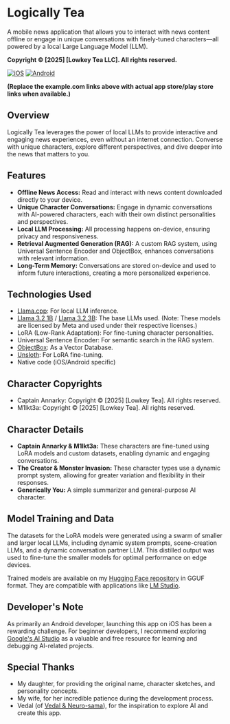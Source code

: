 # Logically Tea

A mobile news application that allows you to interact with news content offline or engage in unique conversations with finely-tuned characters—all powered by a local Large Language Model (LLM).

**Copyright © [2025] [Lowkey Tea LLC]. All rights reserved.**

[![iOS](https://img.shields.io/badge/iOS-Available%20Soon-blue)](https://example.com/appstorelink)  [![Android](https://img.shields.io/badge/Android-In%20Development-orange)](https://example.com/playstorelink)

**(Replace the example.com links above with actual app store/play store links when available.)**

## Overview

Logically Tea leverages the power of local LLMs to provide interactive and engaging news experiences, even without an internet connection. Converse with unique characters, explore different perspectives, and dive deeper into the news that matters to you.

## Features

*   **Offline News Access:** Read and interact with news content downloaded directly to your device.
*   **Unique Character Conversations:** Engage in dynamic conversations with AI-powered characters, each with their own distinct personalities and perspectives.
*   **Local LLM Processing:** All processing happens on-device, ensuring privacy and responsiveness.
*   **Retrieval Augmented Generation (RAG):** A custom RAG system, using Universal Sentence Encoder and ObjectBox, enhances conversations with relevant information.
*   **Long-Term Memory:** Conversations are stored on-device and used to inform future interactions, creating a more personalized experience.

## Technologies Used

*   [Llama.cpp](https://github.com/ggerganov/llama.cpp): For local LLM inference.
*   [Llama 3.2 1B](https://huggingface.co/meta-llama/Llama-3.1-3B-Instruct) / [Llama 3.2 3B](https://huggingface.co/meta-llama/Llama-3.2-3B-Instruct): The base LLMs used. (Note: These models are licensed by Meta and used under their respective licenses.)
*   LoRA (Low-Rank Adaptation): For fine-tuning character personalities.
*   Universal Sentence Encoder: For semantic search in the RAG system.
*   [ObjectBox](https://objectbox.io/): As a Vector Database.
*   [Unsloth](https://github.com/unslothai/unsloth): For LoRA fine-tuning.
*   Native code (iOS/Android specific)

## Character Copyrights

*   Captain Annarky: Copyright © [2025] [Lowkey Tea]. All rights reserved.
*   M1lkt3a: Copyright © [2025] [Lowkey Tea]. All rights reserved.

## Character Details

*   **Captain Annarky & M1lkt3a:** These characters are fine-tuned using LoRA models and custom datasets, enabling dynamic and engaging conversations.
*   **The Creator & Monster Invasion:** These character types use a dynamic prompt system, allowing for greater variation and flexibility in their responses.
*   **Generically You:** A simple summarizer and general-purpose AI character.

## Model Training and Data

The datasets for the LoRA models were generated using a swarm of smaller and larger local LLMs, including dynamic system prompts, scene-creation LLMs, and a dynamic conversation partner LLM.  This distilled output was used to fine-tune the smaller models for optimal performance on edge devices.

Trained models are available on my [Hugging Face repository](https://huggingface.co/spybyscript) in GGUF format. They are compatible with applications like [LM Studio](https://lmstudio.ai/).

## Developer's Note

As primarily an Android developer, launching this app on iOS has been a rewarding challenge. For beginner developers, I recommend exploring [Google's AI Studio](https://aistudio.google.com/) as a valuable and free resource for learning and debugging AI-related projects.

## Special Thanks

*   My daughter, for providing the original name, character sketches, and personality concepts.
*   My wife, for her incredible patience during the development process.
*   Vedal (of [Vedal & Neuro-sama](https://www.twitch.tv/vedal987)), for the inspiration to explore AI and create this app.
